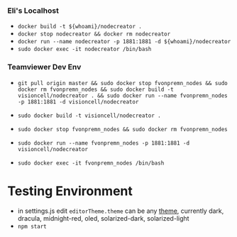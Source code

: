 ### Eli's Localhost
- `docker build -t ${whoami}/nodecreator .`
- `docker stop nodecreator && docker rm nodecreator`
- `docker run --name nodecreator -p 1881:1881 -d ${whoami}/nodecreator`
- `sudo docker exec -it nodecreator /bin/bash`


### Teamviewer Dev Env
- `git pull origin master && sudo docker stop fvonpremn_nodes && sudo docker rm fvonpremn_nodes && sudo docker build -t visioncell/nodecreator . && sudo docker run --name fvonpremn_nodes -p 1881:1881 -d visioncell/nodecreator`

- `sudo docker build -t visioncell/nodecreator .`
- `sudo docker stop fvonpremn_nodes && sudo docker rm fvonpremn_nodes`
- `sudo docker run --name fvonpremn_nodes -p 1881:1881 -d visioncell/nodecreator`
- `sudo docker exec -it fvonpremn_nodes /bin/bash`


# Testing Environment
- in settings.js edit `editorTheme.theme` can be any [theme](https://github.com/node-red-contrib-themes/theme-collection), currently dark, dracula, midnight-red, oled, solarized-dark, solarized-light  
- `npm start`

